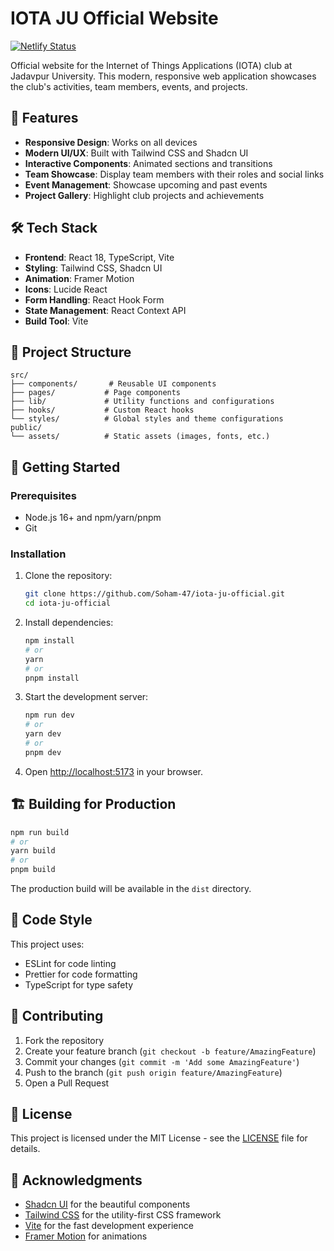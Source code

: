 # IOTA JU Official Website

[![Netlify Status](https://api.netlify.com/api/v1/badges/YOUR_DEPLOY_ID/deploy-status)](https://app.netlify.com/sites/YOUR_SITE_NAME/deploys)

Official website for the Internet of Things Applications (IOTA) club at Jadavpur University. This modern, responsive web application showcases the club's activities, team members, events, and projects.

## 🚀 Features

- **Responsive Design**: Works on all devices
- **Modern UI/UX**: Built with Tailwind CSS and Shadcn UI
- **Interactive Components**: Animated sections and transitions
- **Team Showcase**: Display team members with their roles and social links
- **Event Management**: Showcase upcoming and past events
- **Project Gallery**: Highlight club projects and achievements

## 🛠️ Tech Stack

- **Frontend**: React 18, TypeScript, Vite
- **Styling**: Tailwind CSS, Shadcn UI
- **Animation**: Framer Motion
- **Icons**: Lucide React
- **Form Handling**: React Hook Form
- **State Management**: React Context API
- **Build Tool**: Vite

## 📁 Project Structure

```
src/
├── components/       # Reusable UI components
├── pages/           # Page components
├── lib/             # Utility functions and configurations
├── hooks/           # Custom React hooks
└── styles/          # Global styles and theme configurations
public/
└── assets/          # Static assets (images, fonts, etc.)
```

## 🚀 Getting Started

### Prerequisites

- Node.js 16+ and npm/yarn/pnpm
- Git

### Installation

1. Clone the repository:
   ```bash
   git clone https://github.com/Soham-47/iota-ju-official.git
   cd iota-ju-official
   ```

2. Install dependencies:
   ```bash
   npm install
   # or
   yarn
   # or
   pnpm install
   ```

3. Start the development server:
   ```bash
   npm run dev
   # or
   yarn dev
   # or
   pnpm dev
   ```

4. Open [http://localhost:5173](http://localhost:5173) in your browser.

## 🏗️ Building for Production

```bash
npm run build
# or
yarn build
# or
pnpm build
```

The production build will be available in the `dist` directory.

## 📝 Code Style

This project uses:
- ESLint for code linting
- Prettier for code formatting
- TypeScript for type safety

## 🤝 Contributing

1. Fork the repository
2. Create your feature branch (`git checkout -b feature/AmazingFeature`)
3. Commit your changes (`git commit -m 'Add some AmazingFeature'`)
4. Push to the branch (`git push origin feature/AmazingFeature`)
5. Open a Pull Request

## 📄 License

This project is licensed under the MIT License - see the [LICENSE](LICENSE) file for details.

## 🙏 Acknowledgments

- [Shadcn UI](https://ui.shadcn.com/) for the beautiful components
- [Tailwind CSS](https://tailwindcss.com/) for the utility-first CSS framework
- [Vite](https://vitejs.dev/) for the fast development experience
- [Framer Motion](https://www.framer.com/motion/) for animations
